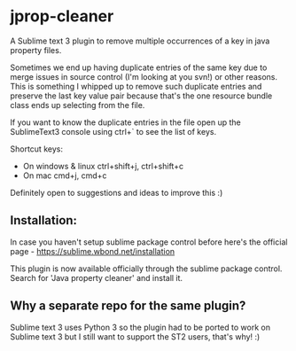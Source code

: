 jprop-cleaner
=============

A Sublime text 3 plugin to remove multiple occurrences of a key in java property files.

Sometimes we end up having duplicate entries of the same key due to merge issues in source control (I'm looking at you svn!) or other reasons. This is something I whipped up to remove such duplicate entries and preserve the last key value pair because that's the one resource bundle class ends up selecting from the file. 


If you want to know the duplicate entries in the file open up the SublimeText3 console using ctrl+` to see the list of keys.

Shortcut keys:
* On windows & linux ctrl+shift+j, ctrl+shift+c
* On mac cmd+j, cmd+c

Definitely open to suggestions and ideas to improve this :)


Installation:
-------------
In case you haven't setup sublime package control before here's the official page - https://sublime.wbond.net/installation

This plugin is now available officially through the sublime package control. Search for 'Java property cleaner' and install it.


Why a separate repo for the same plugin?
----------------------------------------
Sublime text 3 uses Python 3 so the plugin had to be ported to work on Sublime text 3 but I still want to support the ST2 users, that's why! :)